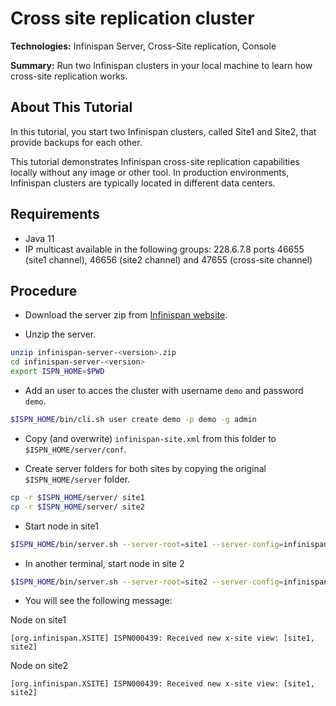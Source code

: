 Cross site replication cluster
==============================
**Technologies:** Infinispan Server, Cross-Site replication, Console

**Summary:** Run two Infinispan clusters in your local machine to learn how cross-site replication works.

About This Tutorial
-------------------

In this tutorial, you start two Infinispan clusters, called Site1 and Site2, that provide backups for each other.

This tutorial demonstrates Infinispan cross-site replication capabilities locally without any image or other tool.
In production environments, Infinispan clusters are typically located in different data centers.

Requirements
------------

* Java 11
* IP multicast available in the following groups: 228.6.7.8 ports 46655 (site1 channel), 46656 (site2 channel) and 47655 (cross-site channel)

Procedure
---------

* Download the server zip from [Infinispan website](https://infinispan.org/download/#stable).

* Unzip the server.

```bash
unzip infinispan-server-<version>.zip
cd infinispan-server-<version>
export ISPN_HOME=$PWD
```

* Add an user to acces the cluster with username  `demo` and password `demo`.

```bash
$ISPN_HOME/bin/cli.sh user create demo -p demo -g admin
```

* Copy (and overwrite) `infinispan-site.xml` from this folder to `$ISPN_HOME/server/conf`.

* Create server folders for both sites by copying the original `$ISPN_HOME/server` folder.

```bash
cp -r $ISPN_HOME/server/ site1
cp -r $ISPN_HOME/server/ site2
```

* Start node in site1

```bash
$ISPN_HOME/bin/server.sh --server-root=site1 --server-config=infinispan-site.xml -Dinfinispan.site.name=site1 -Djgroups.mcast_port=46655
```

* In another terminal, start node in site 2

```bash
$ISPN_HOME/bin/server.sh --server-root=site2 --server-config=infinispan-site.xml --port-offset=10 -Dinfinispan.site.name=site2 -Djgroups.mcast_port=46656
```

* You will see the following message:

Node on site1
```
[org.infinispan.XSITE] ISPN000439: Received new x-site view: [site1, site2]
```

Node on site2
```
[org.infinispan.XSITE] ISPN000439: Received new x-site view: [site1, site2]
```